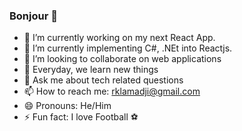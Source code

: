 ### Bonjour 👋

- 🔭 I’m currently working on my next React App.
- 🌱 I’m currently implementing C#, .NEt into Reactjs.
- 👯 I’m looking to collaborate on web applications 
- 🤔 Everyday, we learn new things
- 💬 Ask me about tech related questions
- 📫 How to reach me: rklamadji@gmail.com 
- 😄 Pronouns: He/Him
- ⚡ Fun fact: I love Football ⚽

